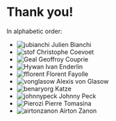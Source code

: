 # Thank you!

In alphabetic order:

  * ![jubianchi](https://github.com/jubianchi.png?size=32) Julien Bianchi
  * ![stof](https://github.com/stof.png?size=32) Christophe Coevoet
  * ![Geal](https://github.com/Geal.png?size=32) Geoffroy Couprie
  * ![Hywan](https://github.com/Hywan.png?size=32) Ivan Enderlin
  * ![fflorent](https://github.com/fflorent.png?size=32) Florent Fayolle
  * ![vonglasow](https://github.com/vonglasow.png?size=32) Alexis von Glasow
  * ![benaryorg](https://github.com/benaryorg.png?size=32) Katze
  * ![johnnypeck](https://github.com/johnnypeck.png?size=32) Johnny Peck
  * ![Pierozi](https://github.com/Pierozi.png?size=32) Pierre Tomasina
  * ![airtonzanon](https://github.com/airtonzanon.png?size=32) Airton Zanon
